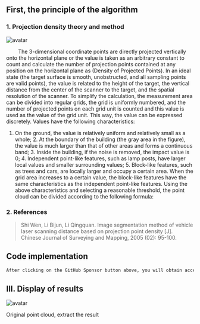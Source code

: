 ##  First, the principle of the algorithm 

###  1. Projection density theory and method 

![avatar]( 288f96df99374c7bbc708ec89f39a5f8.png) 

    The 3-dimensional coordinate points are directly projected vertically onto the horizontal plane or the value is taken as an arbitrary constant to count and calculate the number of projection points contained at any position on the horizontal plane as (Density of Projected Points). In an ideal state (the target surface is smooth, unobstructed, and all sampling points are valid points), the value is related to the height of the target, the vertical distance from the center of the scanner to the target, and the spatial resolution of the scanner. To simplify the calculation, the measurement area can be divided into regular grids, the grid is uniformly numbered, and the number of projected points on each grid unit is counted and this value is used as the value of the grid unit. This way, the value can be expressed discretely. Values have the following characteristics:  

1. On the ground, the value is relatively uniform and relatively small as a whole; 2. At the boundary of the building (the gray area in the figure), the value is much larger than that of other areas and forms a continuous band; 3. Inside the building, if the noise is removed, the impact value is 0; 4. Independent point-like features, such as lamp posts, have larger local values and smaller surrounding values; 5. Block-like features, such as trees and cars, are locally larger and occupy a certain area. When the grid area increases to a certain value, the block-like features have the same characteristics as the independent point-like features. Using the above characteristics and selecting a reasonable threshold, the point cloud can be divided according to the following formula:  

###  2. References 

>  Shi Wen, Li Bijun, Li Qingquan. Image segmentation method of vehicle laser scanning distance based on projection point density [J]. Chinese Journal of Surveying and Mapping, 2005 (02): 95-100. 

##  Code implementation 

 ```python  
After clicking on the GitHub Sponsor button above, you will obtain access permissions to my private code repository ( https://github.com/slowlon/my_code_bar ) to view this blog code. By searching the code number of this blog, you can find the code you need, code number is: 2024020309574555954
 ```  
##  III. Display of results 

![avatar]( 4e42e7f9a3e144248b46905691cd4a1d.png) 

 Original point cloud, extract the result  

